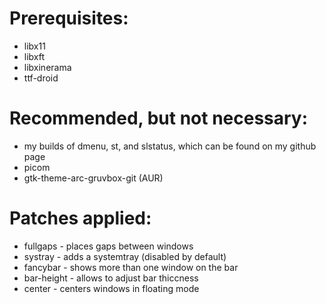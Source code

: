 # Prerequisites:
* libx11
* libxft
* libxinerama
* ttf-droid

# Recommended, but not necessary:
* my builds of dmenu, st, and slstatus, which can be found on my github page
* picom
* gtk-theme-arc-gruvbox-git (AUR)

# Patches applied:
* fullgaps - places gaps between windows
* systray - adds a systemtray (disabled by default)
* fancybar - shows more than one window on the bar
* bar-height - allows to adjust bar thiccness
* center - centers windows in floating mode

